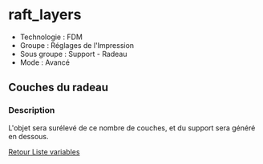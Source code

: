 # raft_layers

* Technologie : FDM
* Groupe : Réglages de l'Impression
* Sous groupe : Support - Radeau
* Mode : Avancé

## Couches du radeau

### Description

L'objet sera surélevé de ce nombre de couches, et du support sera généré en dessous.

[Retour Liste variables](variable_list.md)